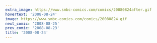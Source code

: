 ```yaml
---
extra_image: https://www.smbc-comics.com/comics/20080824after.gif
hovertext: '2008-08-24'
image: https://www.smbc-comics.com/comics/20080824.gif
next_comic: '2008-08-25'
prev_comic: '2008-08-23'
title: '2008-08-24'
---
```


